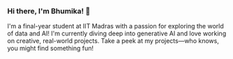 ### Hi there, I'm Bhumika! 👋

I'm a final-year student at IIT Madras with a passion for exploring the world of data and AI! I'm currently diving deep into generative AI and love working on creative, real-world projects. Take a peek at my projects—who knows, you might find something fun!

<!--
**bhumikaxyz/bhumikaxyz** is a ✨ _special_ ✨ repository because its `README.md` (this file) appears on your GitHub profile.

Here are some ideas to get you started:

- 🔭 I’m currently working on ...
- 🌱 I’m currently learning ...
- 👯 I’m looking to collaborate on ...
- 🤔 I’m looking for help with ...
- 💬 Ask me about ...
- 📫 How to reach me: ...
- 😄 Pronouns: ...
- ⚡ Fun fact: ...
-->
